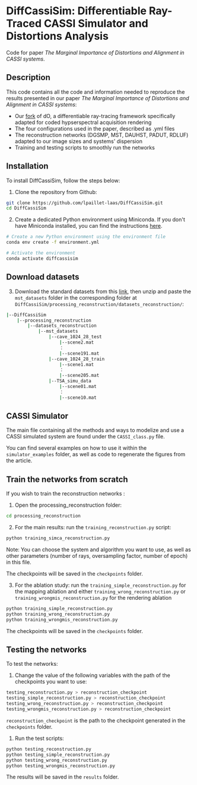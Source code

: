 # DiffCassiSim: Differentiable Ray-Traced CASSI Simulator and Distortions Analysis 
Code for paper _The Marginal Importance of Distortions and Alignment in CASSI systems_.

## Description

This code contains all the code and information needed to reproduce the results presented in our paper _The Marginal Importance of Distortions and Alignment in CASSI systems_:
- Our [fork](https://github.com/lpaillet-laas/DiffOptics) of dO, a differentiable ray-tracing framework specifically adapted for coded hypserspectral acquisition rendering
- The four configurations used in the paper, described as .yml files
- The reconstruction networks (DGSMP, MST, DAUHST, PADUT, RDLUF) adapted to our image sizes and systems' dispersion
- Training and testing scripts to smoothly run the networks

## Installation

To install DiffCassiSim, follow the steps below:

1. Clone the repository from Github:

```bash
git clone https://github.com/lpaillet-laas/DiffCassiSim.git
cd DiffCassiSim
```

2. Create a dedicated Python environment using Miniconda. If you don't have Miniconda installed, you can find the instructions [here](https://docs.conda.io/projects/conda/en/latest/user-guide/install/linux.html).

```bash
# Create a new Python environment using the environment file
conda env create -f environment.yml

# Activate the environment
conda activate diffcassisim
```

## Download datasets

3. Download the standard datasets from this [link](https://partage.laas.fr/index.php/s/geUrFeV1tI32pCr), then unzip and paste the `mst_datasets` folder in the corresponding folder at `DiffCassiSim/processing_reconstruction/datasets_reconstruction/`:
```bash
|--DiffCassiSim
    |--processing_reconstruction
    	|--datasets_reconstruction
    	    |--mst_datasets
            	|--cave_1024_28_test
                    |--scene2.mat
                    ：  
                    |--scene191.mat
            	|--cave_1024_28_train
                    |--scene1.mat
                    ：  
                    |--scene205.mat
                |--TSA_simu_data
                    |--scene01.mat
                    ：
                    |--scene10.mat                    
```

## CASSI Simulator

The main file containing all the methods and ways to modelize and use a CASSI simulated system are found under the `CASSI_class.py` file.

You can find several examples on how to use it within the `simulator_examples` folder, as well as code to regenerate the figures from the article.

## Train the networks from scratch

If you wish to train the reconstruction networks :
1. Open the processing_reconstruction folder:
```bash
cd processing_reconstruction
```

2. For the main results: run the `training_reconstruction.py` script:
```bash
python training_simca_reconstruction.py
```
Note: You can choose the system and algorithm you want to use, as well as other parameters (number of rays, oversampling factor, number of epoch) in this file.

The checkpoints will be saved in the ```checkpoints``` folder.

3. For the ablation study: run the `training_simple_reconstruction.py` for the mapping ablation and either `training_wrong_reconstruction.py` or `training_wrongmis_reconstruction.py` for the rendering ablation
```bash
python training_simple_reconstruction.py
python training_wrong_reconstruction.py
python training_wrongmis_reconstruction.py
```
The checkpoints will be saved in the ```checkpoints``` folder.

## Testing the networks

To test the networks:

1. Change the value of the following variables with the path of the checkpoints you want to use:
```bash
testing_reconstruction.py > reconstruction_checkpoint
testing_simple_reconstruction.py > reconstruction_checkpoint
testing_wrong_reconstruction.py > reconstruction_checkpoint
testing_wrongmis_reconstruction.py > reconstruction_checkpoint
```
```reconstruction_checkpoint``` is the path to the checkpoint generated in the ```checkpoints``` folder.

1. Run the test scripts:
```bash
python testing_reconstruction.py
python testing_simple_reconstruction.py
python testing_wrong_reconstruction.py
python testing_wrongmis_reconstruction.py
```
The results will be saved in the ```results``` folder.
